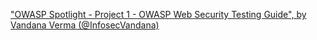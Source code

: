 ["OWASP Spotlight - Project 1 - OWASP Web Security Testing Guide", by Vandana Verma (@InfosecVandana)](https://infosecvandana.com/post/owstg/)
